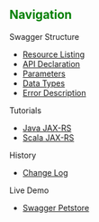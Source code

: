 ## <font color="green">Navigation</font>
Swagger Structure
* [Resource Listing](https://github.com/wordnik/swagger-core/wiki/Resource-Listing)
* [API Declaration](https://github.com/wordnik/swagger-core/wiki/API-Declaration)
* [Parameters](https://github.com/wordnik/swagger-core/wiki/Parameters)
* [Data Types](https://github.com/wordnik/swagger-core/wiki/Datatypes)
* [Error Description](https://github.com/wordnik/swagger-core/wiki/Errors)

Tutorials
* [Java JAX-RS](https://github.com/wordnik/swagger-core/wiki/java-jax-rs)
* [Scala JAX-RS](https://github.com/wordnik/swagger-core/wiki/scala-jax-rs)

History
* [Change Log](https://github.com/wordnik/swagger-core/wiki/Changelog)

Live Demo
* [Swagger Petstore](http://petstore.swagger.wordnik.com)